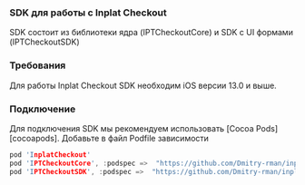 ### SDK для работы с Inplat Checkout

SDK состоит из библиотеки ядра (IPTCheckoutCore) и SDK c UI формами (IPTCheckoutSDK)

### Требования

Для работы Inplat Checkout SDK необходим iOS версии 13.0 и выше.

### Подключение
Для подключения SDK мы рекомендуем использовать [Cocoa Pods][cocoapods]. Добавьте в файл Podfile зависимости
```c
pod 'InplatCheckout'
pod 'IPTCheckoutCore', :podspec =>  "https://github.com/Dmitry-rman/inplat_checkout_ios_sdk/main/IPTCheckoutCore.podspec"
pod 'IPTCheckoutSDK', :podspec =>  "https://github.com/Dmitry-rman/inplat_checkout_ios_sdk/main/IPTCheckoutSDK.podspec"
```
